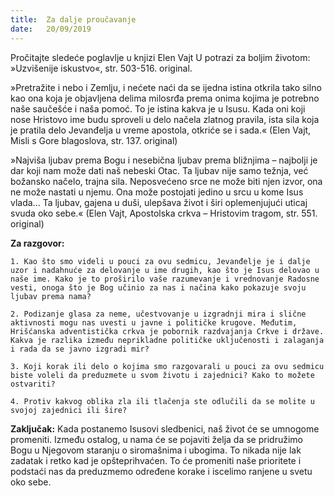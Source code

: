 ```yaml
---
title:  Za dalje proučavanje
date:   20/09/2019
---
```


Pročitajte sledeće poglavlje u knjizi Elen Vajt U potrazi za boljim životom: »Uzvišenije iskustvo«, str. 503-516. original.

»Pretražite i nebo i Zemlju, i nećete naći da se ijedna istina otkrila tako silno kao ona koja je objavljena delima milosrđa prema onima kojima je potrebno naše saučešće i naša pomoć. To je istina kakva je u Isusu. Kada oni koji nose Hristovo ime budu sproveli u delo načela zlatnog pravila, ista sila koja je pratila delo Jevanđelja u vreme apostola, otkriće se i sada.« (Elen Vajt, Misli s Gore blagoslova, str. 137. original)

»Najviša ljubav prema Bogu i nesebična ljubav prema bližnjima – najbolji je dar koji nam može dati naš nebeski Otac. Ta ljubav nije samo težnja, već božansko načelo, trajna sila. Neposvećeno srce ne može biti njen izvor, ona ne može nastati u njemu. Ona može postojati jedino u srcu u kome Isus vlada... Ta ljubav, gajena u duši, ulepšava život i širi oplemenjujući uticaj svuda oko sebe.« (Elen Vajt, Apo­stolska crkva – Hristovim tragom, str. 551. original)

**Za razgovor:**

`1. Kao što smo videli u pouci za ovu sedmicu, Jevanđelje je i dalje uzor i nadahnuće za delovanje u ime drugih, kao što je Isus delovao u naše ime. Kako je to proširilo vaše razumevanje i vrednovanje Radosne vesti, onoga što je Bog učinio za nas i načina kako pokazuje svoju ljubav prema nama?`

`2. Podizanje glasa za neme, učestvovanje u izgradnji mira i slične aktivnosti mogu nas uvesti u javne i političke krugove. Međutim, Hrišćanska adventistička crkva je pobornik razdvajanja Crkve i države. Kakva je razlika između neprikladne političke uključenosti i zalaganja i rada da se javno izgradi mir?`

`3. Koji korak ili delo o kojima smo razgovarali u pouci za ovu sedmicu biste voleli da preduzmete u svom životu i zajednici? Kako to možete ostvariti?`

`4. Protiv kakvog oblika zla ili tlačenja ste odlučili da se molite u svojoj zajednici ili šire?`

**Zaključak:** Kada postanemo Isusovi sledbenici, naš život će se umnogome promeniti. Između ostalog, u nama će se pojaviti želja da se pridružimo Bogu u Njegovom staranju o siromašnima i ubogima. To nikada nije lak zadatak i retko kad je opšteprihvaćen. To će promeniti naše prioritete i podstaći nas da preduzmemo određene korake i iscelimo ranjene u svetu oko sebe.   
